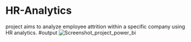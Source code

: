 # HR-Analytics
project aims to analyze employee attrition within a specific company using HR analytics.
#output
![Screenshot_project_power_bi](https://github.com/sumitroy5/HR-Analytics/assets/137485553/31dbde7d-cae8-462f-b1bf-665bed354742)
